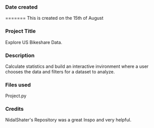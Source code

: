 ### Date created

=======
This is created on the 15th of August

### Project Title

Explore US Bikeshare Data.

### Description

Calculate statistics and build an interactive invironment where a user chooses the data and filters for a dataset to analyze.

### Files used

Project.py

### Credits

NidalShater's Repository was a great Inspo and very helpful.
